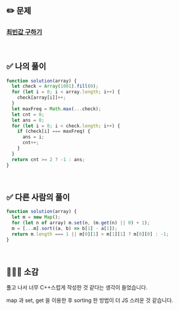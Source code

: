 ## ✏️ 문제

### [최빈값 구하기](https://school.programmers.co.kr/learn/courses/30/lessons/120812)

<br>

## ✅ 나의 풀이

```javascript
function solution(array) {
  let check = Array(1001).fill(0);
  for (let i = 0; i < array.length; i++) {
    check[array[i]]++;
  }
  let maxFreq = Math.max(...check);
  let cnt = 0;
  let ans = 0;
  for (let i = 0; i < check.length; i++) {
    if (check[i] === maxFreq) {
      ans = i;
      cnt++;
    }
  }
  return cnt >= 2 ? -1 : ans;
}
```

<br>

## ✅ 다른 사람의 풀이

```javascript
function solution(array) {
  let m = new Map();
  for (let n of array) m.set(n, (m.get(n) || 0) + 1);
  m = [...m].sort((a, b) => b[1] - a[1]);
  return m.length === 1 || m[0][1] > m[1][1] ? m[0][0] : -1;
}
```

<br>

## 💁🏻‍♀️ 소감

풀고 나서 너무 C++스럽게 작성한 것 같다는 생각이 들었습니다.

map 과 set, get 을 이용한 후 sorting 한 방법이 더 JS 스러운 것 같습니다.
